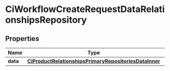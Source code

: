 

# CiWorkflowCreateRequestDataRelationshipsRepository


## Properties

| Name | Type | Description | Notes |
|------------ | ------------- | ------------- | -------------|
|**data** | [**CiProductRelationshipsPrimaryRepositoriesDataInner**](CiProductRelationshipsPrimaryRepositoriesDataInner.md) |  |  |



